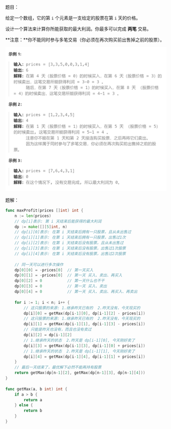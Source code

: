 题目：

给定一个数组，它的第 `i` 个元素是一支给定的股票在第 `i` 天的价格。

设计一个算法来计算你所能获取的最大利润。你最多可以完成 **两笔** 交易。

**注意：**你不能同时参与多笔交易（你必须在再次购买前出售掉之前的股票）。

<img src="3.买卖股票的最佳时机III.assets/image-20231018152050251.png" alt="image-20231018152050251" style="zoom:50%;" />

题解：

```go
func maxProfit(prices []int) int {
    n := len(prices)
    // dp[i]表示: 第 i 天结束后能获得的最大利润
    dp := make([][5]int, n)
    // dp[i][0]表示: 在第 i 天结束后拥有一只股票，且从未出售过
    // dp[i][1]表示: 在第 i 天结束后拥有一只股票，出售过1次
    // dp[i][2]表示: 在第 i 天结束后没有股票，且从未出售过
    // dp[i][3]表示: 在第 i 天结束后没有股票，出售过1次股票
    // dp[i][4]表示: 在第 i 天结束后没有股票，出售过2次股票

    // 同一天可以进行多次操作
    dp[0][0] = -prices[0]  // 第一天买入
    dp[0][1] = -prices[0]  // 第一天 买入、卖出、再买入
    dp[0][2] = 0           // 第一天什么也不干
    dp[0][3] = 0           // 第一天 买入、卖出
    dp[0][4] = 0           // 第一天 买入、卖出、再买入、再卖出

    for i := 1; i < n; i++ {
        // 这只股票的来源: 1.继承昨天已有的  2.昨天没有，今天现买的
        dp[i][0] = getMax(dp[i-1][0], dp[i-1][2] - prices[i])
        // 这只股票的来源: 1.继承昨天已有的  2.昨天没有，今天现买的
        dp[i][1] = getMax(dp[i-1][1], dp[i-1][3] - prices[i])
        // 只能是昨天也没有，而且也没有卖过
        dp[i][2] = dp[i-1][2]
        // 1.继承昨天的状态  2.昨天是 dp[i-1][0], 今天刚好卖了
        dp[i][3] = getMax(dp[i-1][3], dp[i-1][0] + prices[i])
        // 1.继承昨天的状态  2.昨天是 dp[i-1][1], 今天刚好卖了
        dp[i][4] = getMax(dp[i-1][4], dp[i-1][1] + prices[i])
    }
    // 最后一天结束了，最优解下必然不能再持有股票
    return getMax(dp[n-1][2], getMax(dp[n-1][3], dp[n-1][4]))
}

func getMax(a, b int) int {
    if a > b {
        return a
    } else {
        return b
    }
}
```

